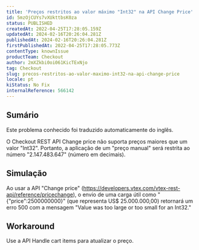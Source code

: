 ```yaml
---
title: 'Preços restritos ao valor máximo "Int32" na API Change Price'
id: 5mzOjCUYs7vXUkttbsK0za
status: PUBLISHED
createdAt: 2022-04-25T17:28:05.159Z
updatedAt: 2024-02-16T20:26:04.281Z
publishedAt: 2024-02-16T20:26:04.281Z
firstPublishedAt: 2022-04-25T17:28:05.773Z
contentType: knownIssue
productTeam: Checkout
author: 2mXZkbi0oi061KicTExNjo
tag: Checkout
slug: precos-restritos-ao-valor-maximo-int32-na-api-change-price
locale: pt
kiStatus: No Fix
internalReference: 566142
---
```


## Sumário

<div class="alert alert-info">
  <p>Este problema conhecido foi traduzido automaticamente do inglês.</p>
</div>


O Checkout REST API Change price não suporta preços maiores que um valor "Int32". Portanto, a aplicação de um "preço manual" será restrita ao número "2.147.483.647" (número em decimais).

## Simulação


Ao usar a API "Change price" (https://developers.vtex.com/vtex-rest-api/reference/pricechange), o envio de uma carga útil como "{"price":2500000000}" (que representa US$ 25.000.000,00) retornará um erro 500 com a mensagem "Value was too large or too small for an Int32."

## Workaround


Use a API Handle cart items para atualizar o preço.




